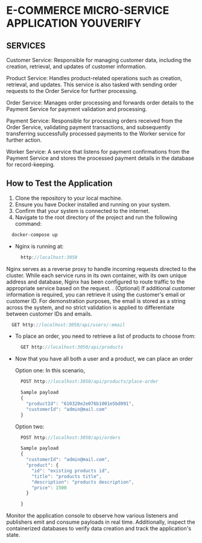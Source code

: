 # E-COMMERCE MICRO-SERVICE APPLICATION YOUVERIFY

## SERVICES

Customer Service: Responsible for managing customer data, including the creation, retrieval, and updates of customer information.

Product Service: Handles product-related operations such as creation, retrieval, and updates. This service is also tasked with sending order requests to the Order Service for further processing.

Order Service: Manages order processing and forwards order details to the Payment Service for payment validation and processing.

Payment Service: Responsible for processing orders received from the Order Service, validating payment transactions, and subsequently transferring successfully processed payments to the Worker service for further action.

Worker Service: A service that listens for payment confirmations from the Payment Service and stores the processed payment details in the database for record-keeping.

## How to Test the Application

1. Clone the repository to your local machine.
2. Ensure you have Docker installed and running on your system.
3. Confirm that your system is connected to the internet.
4. Navigate to the root directory of the project and run the following command:

```bash
  docker-compose up
```

- Nginx is running at:

  ```js
    http://localhost:3050
  ```

Nginx serves as a reverse proxy to handle incoming requests directed to the cluster. While each service runs in its own container, with its own unique address and database, Nginx has been configured to route traffic to the appropriate service based on the request.
. (Optional) If additional customer information is required, you can retrieve it using the customer's email or customer ID. For demonstration purposes, the email is stored as a string across the system, and no strict validation is applied to differentiate between customer IDs and emails.

```js
  GET http://localhost:3050/api/users/:email
```

- To place an order, you need to retrieve a list of products to choose from:

  ```js
    GET http://localhost:3050/api/products
  ```

- Now that you have all both a user and a product, we can place an order

  Option one: In this scenario,

  ```js
    POST http://localhost:3050/api/products/place-order

    Sample payload
    {
      "productId": "610320e2e076b1001e5bd091",
      "customerId": "admin@mail.com"
    }
  ```

  Option two:

  ```js
    POST http://localhost:3050/api/orders

    Sample payload
    {
      "customerId": "admin@mail.com",
      "product": {
        "id": "existing products id",
        "title": "products title",
        "description": "products description",
        "price": 1500
      }

    }
  ```

Monitor the application console to observe how various listeners and publishers emit and consume payloads in real time.
Additionally, inspect the containerized databases to verify data creation and track the application's state.
